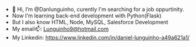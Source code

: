- 👋 Hi, I’m @Danlunguinho, curently I'm searching for a job oppurtinity.
- Now I'm learning back-end development with Python(Flask)
- But I also know HTML, Node, MySQL, Salesforce Development
- My email📫: Lunguinho9@hotmail.com 
- My Linkedin: https://www.linkedin.com/in/daniel-lunguinho-a49a621a1/

